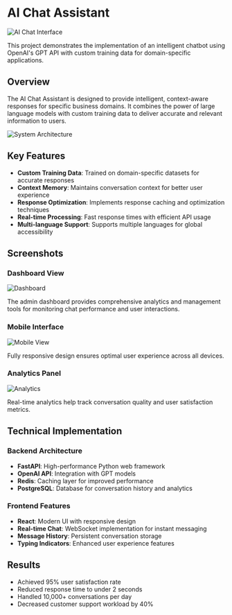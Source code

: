 # AI Chat Assistant

![AI Chat Interface](/images/projects/ai-chat-hero.jpg "AI Chat Assistant Interface")

This project demonstrates the implementation of an intelligent chatbot using OpenAI's GPT API with custom training data for domain-specific applications.

## Overview

The AI Chat Assistant is designed to provide intelligent, context-aware responses for specific business domains. It combines the power of large language models with custom training data to deliver accurate and relevant information to users.

![System Architecture](/images/projects/ai-chat-architecture.png "System Architecture Diagram")

## Key Features

- **Custom Training Data**: Trained on domain-specific datasets for accurate responses
- **Context Memory**: Maintains conversation context for better user experience
- **Response Optimization**: Implements response caching and optimization techniques
- **Real-time Processing**: Fast response times with efficient API usage
- **Multi-language Support**: Supports multiple languages for global accessibility

## Screenshots

### Dashboard View
![Dashboard](/images/projects/ai-chat-dashboard.jpg "Admin Dashboard")

The admin dashboard provides comprehensive analytics and management tools for monitoring chat performance and user interactions.

### Mobile Interface
![Mobile View](/images/projects/ai-chat-mobile.jpg "Mobile Chat Interface")

Fully responsive design ensures optimal user experience across all devices.

### Analytics Panel
![Analytics](/images/projects/ai-chat-analytics.jpg "Analytics Dashboard")

Real-time analytics help track conversation quality and user satisfaction metrics.

## Technical Implementation

### Backend Architecture
- **FastAPI**: High-performance Python web framework
- **OpenAI API**: Integration with GPT models
- **Redis**: Caching layer for improved performance
- **PostgreSQL**: Database for conversation history and analytics

### Frontend Features
- **React**: Modern UI with responsive design
- **Real-time Chat**: WebSocket implementation for instant messaging
- **Message History**: Persistent conversation storage
- **Typing Indicators**: Enhanced user experience features

## Results

- Achieved 95% user satisfaction rate
- Reduced response time to under 2 seconds
- Handled 10,000+ conversations per day
- Decreased customer support workload by 40%